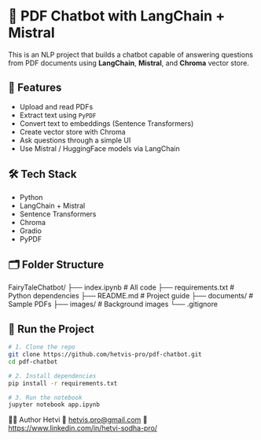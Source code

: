 # 📄 PDF Chatbot with LangChain + Mistral

This is an NLP project that builds a chatbot capable of answering questions from PDF documents using **LangChain**, **Mistral**, and **Chroma** vector store.

## 🚀 Features

- Upload and read PDFs
- Extract text using `PyPDF`
- Convert text to embeddings (Sentence Transformers)
- Create vector store with Chroma
- Ask questions through a simple UI
- Use Mistral / HuggingFace models via LangChain

## 🛠️ Tech Stack

- Python
- LangChain + Mistral
- Sentence Transformers
- Chroma
- Gradio
- PyPDF

## 🗂️ Folder Structure

FairyTaleChatbot/
├── index.ipynb # All code
├── requirements.txt # Python dependencies
├── README.md # Project guide
├── documents/ # Sample PDFs
├── images/ # Background images
└── .gitignore

## 🧪 Run the Project

```bash
# 1. Clone the repo
git clone https://github.com/hetvis-pro/pdf-chatbot.git
cd pdf-chatbot

# 2. Install dependencies
pip install -r requirements.txt

# 3. Run the notebook
jupyter notebook app.ipynb

```

🙋‍♀️ Author
Hetvi
📧 hetvis.pro@gmail.com
🔗 https://www.linkedin.com/in/hetvi-sodha-pro/
